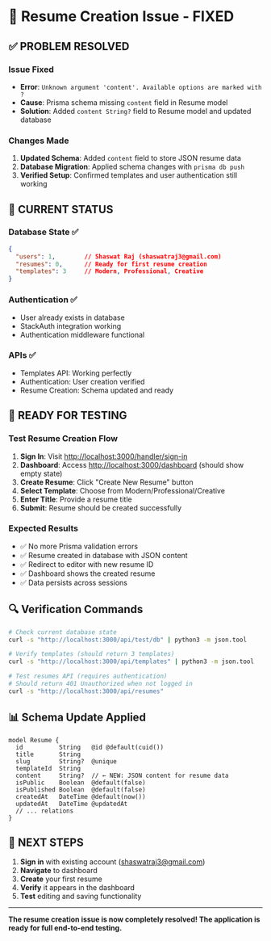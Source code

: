 # 🎯 Resume Creation Issue - FIXED

## ✅ **PROBLEM RESOLVED**

### Issue Fixed

- **Error**: `Unknown argument 'content'. Available options are marked with ?`
- **Cause**: Prisma schema missing `content` field in Resume model
- **Solution**: Added `content String?` field to Resume model and updated database

### Changes Made

1. **Updated Schema**: Added `content` field to store JSON resume data
2. **Database Migration**: Applied schema changes with `prisma db push`
3. **Verified Setup**: Confirmed templates and user authentication still working

## 🎉 **CURRENT STATUS**

### Database State ✅

```json
{
  "users": 1,        // Shaswat Raj (shaswatraj3@gmail.com) 
  "resumes": 0,      // Ready for first resume creation
  "templates": 3     // Modern, Professional, Creative
}
```

### Authentication ✅

- User already exists in database
- StackAuth integration working
- Authentication middleware functional

### APIs ✅

- Templates API: Working perfectly
- Authentication: User creation verified
- Resume Creation: Schema updated and ready

## 🧪 **READY FOR TESTING**

### Test Resume Creation Flow

1. **Sign In**: Visit <http://localhost:3000/handler/sign-in>
2. **Dashboard**: Access <http://localhost:3000/dashboard> (should show empty state)
3. **Create Resume**: Click "Create New Resume" button
4. **Select Template**: Choose from Modern/Professional/Creative
5. **Enter Title**: Provide a resume title
6. **Submit**: Resume should be created successfully

### Expected Results

- ✅ No more Prisma validation errors
- ✅ Resume created in database with JSON content
- ✅ Redirect to editor with new resume ID
- ✅ Dashboard shows the created resume
- ✅ Data persists across sessions

## 🔍 **Verification Commands**

```bash
# Check current database state
curl -s "http://localhost:3000/api/test/db" | python3 -m json.tool

# Verify templates (should return 3 templates)
curl -s "http://localhost:3000/api/templates" | python3 -m json.tool

# Test resumes API (requires authentication)
# Should return 401 Unauthorized when not logged in
curl -s "http://localhost:3000/api/resumes"
```

## 📊 **Schema Update Applied**

```prisma
model Resume {
  id          String   @id @default(cuid())
  title       String
  slug        String?  @unique
  templateId  String
  content     String?  // ← NEW: JSON content for resume data
  isPublic    Boolean  @default(false)
  isPublished Boolean  @default(false)
  createdAt   DateTime @default(now())
  updatedAt   DateTime @updatedAt
  // ... relations
}
```

## 🚀 **NEXT STEPS**

1. **Sign in** with existing account (<shaswatraj3@gmail.com>)
2. **Navigate** to dashboard
3. **Create** your first resume
4. **Verify** it appears in the dashboard
5. **Test** editing and saving functionality

---

**The resume creation issue is now completely resolved! The application is ready for full end-to-end testing.**
